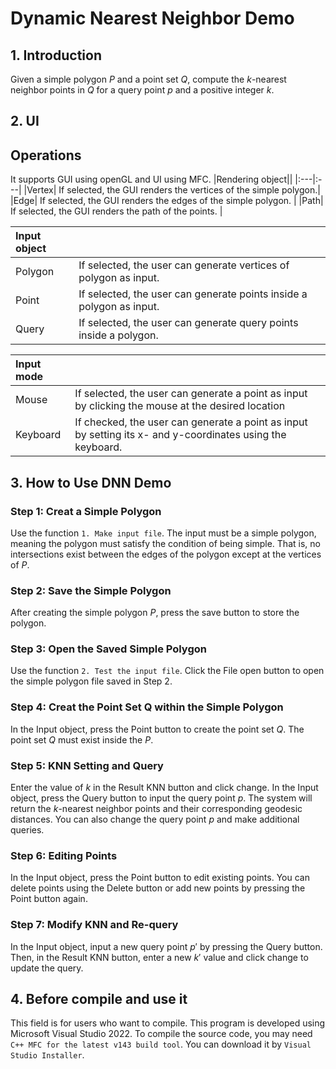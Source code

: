 # Dynamic Nearest Neighbor Demo

## 1. Introduction
Given a simple polygon $P$ and a point set $Q$, compute the $k$-nearest neighbor points in $Q$ for a query point $p$ and a positive integer $k$.

## 2. UI

## Operations
It supports GUI using openGL and UI using MFC.
|Rendering object||
|:---|:---|
|Vertex| If selected, the GUI renders the vertices of the simple polygon.|
|Edge| If selected, the GUI renders the edges of the simple polygon. |
|Path| If selected, the GUI renders the path of the points. |

|Input object||
|:---|:---|
|Polygon|If selected, the user can generate vertices of polygon as input.  |
|Point| If selected, the user can generate points inside a polygon as input.|
|Query| If selected, the user can generate query points inside a polygon.|

|Input mode||
|:---|:---|
|Mouse| If selected, the user can generate a point as input by clicking the mouse at the desired location |
|Keyboard| If checked, the user can generate a point as input by setting its x- and y-coordinates using the keyboard.|

## 3. How to Use DNN Demo

### Step 1: Creat a Simple Polygon
Use the function `1. Make input file`. The input must be a simple polygon, meaning the polygon must satisfy the condition of being simple. That is, no intersections exist between the edges of the polygon except at the vertices of $P$.

### Step 2: Save the Simple Polygon
After creating the simple polygon $P$, press the save button to store the polygon.

### Step 3: Open the Saved Simple Polygon
Use the function `2. Test the input file`. Click the File open button to open the simple polygon file saved in Step 2.

### Step 4: Creat the Point Set Q within the Simple Polygon
In the Input object, press the Point button to create the point set $Q$. The point set $Q$ must exist inside the $P$.

### Step 5: KNN Setting and Query
Enter the value of $k$ in the Result KNN button and click change. In the Input object, press the Query button to input the query point $p$. The system will return the $k$-nearest neighbor points and their corresponding geodesic distances. You can also change the query point $p$ and make additional queries.

### Step 6: Editing Points
In the Input object, press the Point button to edit existing points. You can delete points using the Delete button or add new points by pressing the Point button again.

### Step 7: Modify KNN and Re-query
In the Input object, input a new query point $p'$ by pressing the Query button. Then, in the Result KNN button, enter a new $k'$ value and click change to update the query.


## 4. Before compile and use it
This field is for users who want to compile.
This program is developed using Microsoft Visual Studio 2022.
To compile the source code, you may need `C++ MFC for the latest v143 build tool`.
You can download it by `Visual Studio Installer`.